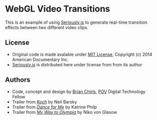 # WebGL Video Transitions

This is an example of using [Seriously.js](http://github.com/brianchirls/Seriously.js) to generate real-time transition effects between two different video clips.

## License
- Original code is made avalable under [MIT License](http://www.opensource.org/licenses/mit-license.php), Copyright (c) 2014 American Documentary Inc.
- [Seriously.js](https://github.com/brianchirls/Seriously.js/#license) is distributed here under license from from its author

## Authors
- Code, concept and design by [Brian Chirls](https://github.com/brianchirls), [POV](http://www.pbs.org/pov/) Digital Technology Fellow
- Trailer from <em>[Koch](http://www.pbs.org/pov/koch/)</em> by Neil Barsky
- Trailer from <em>[Dance for Me](http://www.pbs.org/pov/danceforme/)</em> by Katrine Philp
- Trailer from <em>[My Way to Olympia](http://www.pbs.org/pov/olympia/)</em> by Niko von Glasow
